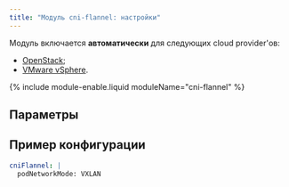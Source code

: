 ```yaml
---
title: "Модуль cni-flannel: настройки"
---
```


Модуль включается **автоматически** для следующих cloud provider'ов:
- [OpenStack](../../modules/030-cloud-provider-openstack/);
- [VMware vSphere](../../modules/030-cloud-provider-vsphere/).

{% include module-enable.liquid moduleName="cni-flannel" %}

## Параметры

<!-- SCHEMA -->

## Пример конфигурации

```yaml
cniFlannel: |
  podNetworkMode: VXLAN
```

